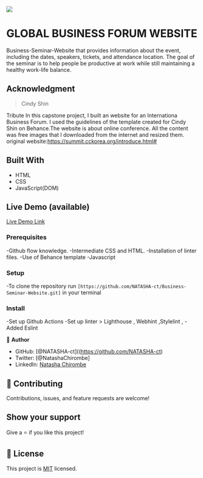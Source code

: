 ![](https://img.shields.io/badge/Microverse-blueviolet)

# GLOBAL BUSINESS FORUM WEBSITE

Business-Seminar-Website that provides information about the event, including the dates, speakers, tickets, and attendance location. The goal of the seminar is to help people be productive at work while still maintaining a healthy work-life balance.

## Acknowledgment
  >Cindy Shin

  Tribute In this capstone project, I built an website for an Internationa Business Forum. I used the guidelines of the template created for Cindy Shin on Behance.The website is about online conference. All the content was free images that I downloaded from the internet and resized them. original website:https://summit.cckorea.org/introduce.html#

## Built With

- HTML
- CSS
- JavaScript(DOM)

## Live Demo (available)

[Live Demo Link](https://natasha-ct.github.io/Business-Seminar-Website/)


### Prerequisites
-Github flow knowledge.
-Intermediate CSS and HTML.
-Installation of linter files.
-Use of Behance template
-Javascript

### Setup
-To clone the repository run `[https://github.com/NATASHA-ct/Business-Seminar-Website.git]` in your terminal

### Install
-Set up Github Actions
-Set up linter > Lighthouse , Webhint ,Stylelint ,
-Added Eslint

👤 **Author**

- GitHub: [@NATASHA-ct]((https://github.com/NATASHA-ct)
- Twitter: [@NatashaChirombe]
- LinkedIn: [Natasha Chirombe](linkedin.com/in/natasha-chirombe-1531aa17b)

## 🤝 Contributing

Contributions, issues, and feature requests are welcome!

## Show your support

Give a ⭐️ if you like this project!

## 📝 License

This project is [MIT](./MIT.md) licensed.
